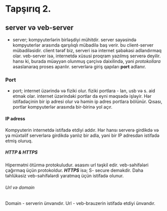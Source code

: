# Tapşırıq 2.
## server və veb-server
- server; kompyuterlərin birləşdiyi mühitdir. server sayəsində kompyuterlər arasında qarşılıqlı mübadilə baş verir. bu client-server mübadiləsidir.
client tərəf biz, serveri isə internet şəbəkəsi adlandırmaq olar. veb-server isə, internetdə xüsusi proqram yazılmış serverə deyilir. hansı ki, burada müəyyən olunmuş
çərçivə daixilində, yəni *protokollara* əsaslanaraq proses aparılır. serverlərə giriş qapıları **port** adlanır. 
### Port  
- port; internet üzərində və fiziki olur. fiziki portlara - lan, usb və s. aid etmək olar.
internet üzərindəki portlar da eyni məqsədə işləyir. Hər istifadəçinin bir ip adresi olur və həmin ip adres portlara bölünür. Qısası, portlar kompyuterlər arasında bir-birinə yol açır.
#### IP adress
Kompyuterin internetdə istifadə etdiyi addır. Hər hansı serverə girdikdə və ya müxtəlif serverlərə girdikdə yanlız bir adla, yəni bir IP adresdən istifadə etmiş oluruq.
##### HTTP & HTTPS
Hipermətni ötürmə protokuludur. əsasını url təşkil edir. veb-səhifələri çağırmaq üçün protokoldur. ***HTTPS*** isə; S- secure deməkdir. Daha təhlükəsiz veb-səhifələrdi yaratmaq üçün istifadə olunur.
###### Url və domain
Domain - serverin ünvanıdır. Url - veb-brauzerin istifadə etdiyi ünvandır.
 

